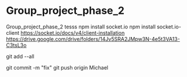 # Group_project_phase_2

Group_project_phase_2
tesss
npm install socket.io
npm install socket.io-client
https://socket.io/docs/v4/client-installation
https://drive.google.com/drive/folders/14Jv5SRA2JMpw3N-4e5t3VA13-C3tsL3o

git add --all

git commit -m "fix"
git push origin Michael
